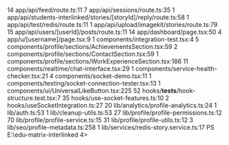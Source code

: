 14  app/api/feed/route.ts:11
     7  app/api/sessions/route.ts:35
     1  app/api/students-interlinked/stories/[storyId]/reply/route.ts:58
     1  app/api/test/redis/route.ts:11
     1  app/api/upload/imagekit/stories/route.ts:79
    15  app/api/users/[userId]/posts/route.ts:11
    14  app/dashboard/page.tsx:50
     4  app/u/[username]/page.tsx:9
     1  components/integration-test.tsx:4
     5  components/profile/sections/AchievementsSection.tsx:59
     2  components/profile/sections/ContactSection.tsx:59
     1  components/profile/sections/WorkExperienceSection.tsx:186
    11  components/realtime/chat-interface.tsx:29
     1  components/service-health-checker.tsx:21
     4  components/socket-demo.tsx:11
     1  components/testing/socket-connection-tester.tsx:13
     1  components/ui/UniversalLikeButton.tsx:225
    52  hooks/__tests__/hook-structure.test.tsx:7
    35  hooks/use-socket-features.ts:10
     2  hooks/useSocketIntegration.ts:27
    20  lib/analytics/profile-analytics.ts:24
     1  lib/auth.ts:53
     1  lib/cleanup-utils.ts:53
    27  lib/profile/profile-permissions.ts:12
    70  lib/profile/profile-service.ts:15
    31  lib/profile/profile-utils.ts:12
     3  lib/seo/profile-metadata.ts:258
     1  lib/services/redis-story.service.ts:17
PS E:\edu-matrix-interlinked 4> 
